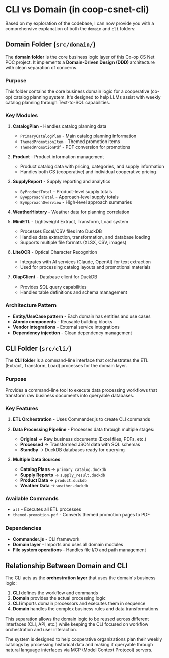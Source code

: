 # CLI vs Domain (in coop-csnet-cli)

Based on my exploration of the codebase, I can now provide you with a comprehensive explanation of both the `domain` and `cli` folders:

## Domain Folder (`src/domain/`)

The **domain folder** is the core business logic layer of this Co-op CS Net POC project. It implements a **Domain-Driven Design (DDD)** architecture with clean separation of concerns.

### Purpose
This folder contains the core business domain logic for a cooperative (co-op) catalog planning system. It's designed to help LLMs assist with weekly catalog planning through Text-to-SQL capabilities.

### Key Modules

1. **CatalogPlan** - Handles catalog planning data
   - `PrimaryCatalogPlan` - Main catalog planning information
   - `ThemedPromotionItem` - Themed promotion items
   - `ThemedPromotionPdf` - PDF conversion for promotions

2. **Product** - Product information management
   - Product catalog data with pricing, categories, and supply information
   - Handles both CS (cooperative) and individual cooperative pricing

3. **SupplyReport** - Supply reporting and analytics
   - `ByProductTotal` - Product-level supply totals
   - `ByApproachTotal` - Approach-level supply totals  
   - `ByApproachOverview` - High-level approach summaries

4. **WeatherHistory** - Weather data for planning correlation

5. **MiniETL** - Lightweight Extract, Transform, Load system
   - Processes Excel/CSV files into DuckDB
   - Handles data extraction, transformation, and database loading
   - Supports multiple file formats (XLSX, CSV, images)

6. **LiteOCR** - Optical Character Recognition
   - Integrates with AI services (Claude, OpenAI) for text extraction
   - Used for processing catalog layouts and promotional materials

7. **OlapClient** - Database client for DuckDB
   - Provides SQL query capabilities
   - Handles table definitions and schema management

### Architecture Pattern
- **Entity/UseCase pattern** - Each domain has entities and use cases
- **Atomic components** - Reusable building blocks
- **Vendor integrations** - External service integrations
- **Dependency injection** - Clean dependency management

## CLI Folder (`src/cli/`)

The **CLI folder** is a command-line interface that orchestrates the ETL (Extract, Transform, Load) processes for the domain layer.

### Purpose
Provides a command-line tool to execute data processing workflows that transform raw business documents into queryable databases.

### Key Features

1. **ETL Orchestration** - Uses Commander.js to create CLI commands
2. **Data Processing Pipeline** - Processes data through multiple stages:
   - **Original** → Raw business documents (Excel files, PDFs, etc.)
   - **Processed** → Transformed JSON data with SQL schemas
   - **Standby** → DuckDB databases ready for querying

3. **Multiple Data Sources**:
   - **Catalog Plans** → `primary_catalog.duckdb`
   - **Supply Reports** → `supply_result.duckdb` 
   - **Product Data** → `product.duckdb`
   - **Weather Data** → `weather.duckdb`

### Available Commands

- `all` - Executes all ETL processes
- `themed-promotion-pdf` - Converts themed promotion pages to PDF

### Dependencies
- **Commander.js** - CLI framework
- **Domain layer** - Imports and uses all domain modules
- **File system operations** - Handles file I/O and path management

## Relationship Between Domain and CLI

The CLI acts as the **orchestration layer** that uses the domain's business logic:

1. **CLI** defines the workflow and commands
2. **Domain** provides the actual processing logic
3. **CLI** imports domain processors and executes them in sequence
4. **Domain** handles the complex business rules and data transformations

This separation allows the domain logic to be reused across different interfaces (CLI, API, etc.) while keeping the CLI focused on workflow orchestration and user interaction.

The system is designed to help cooperative organizations plan their weekly catalogs by processing historical data and making it queryable through natural language interfaces via MCP (Model Context Protocol) servers.
